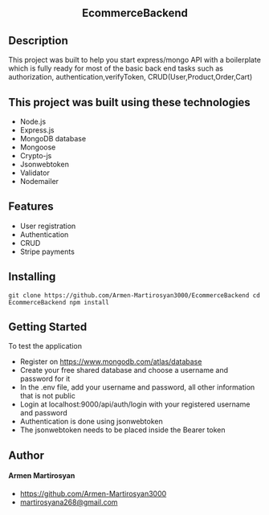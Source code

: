 
<div align="center">
<h2>EcommerceBackend</h2>
</div>

## Description

 This project was built to help you start express/mongo API with a boilerplate which is fully ready for most of the basic back end tasks such as authorization, authentication,verifyToken, CRUD(User,Product,Order,Cart)

## This project was built using these technologies

* Node.js
* Express.js
* MongoDB database
* Mongoose
* Crypto-js
* Jsonwebtoken
* Validator
* Nodemailer

## Features

* User registration
* Authentication
* CRUD
* Stripe payments

## Installing

 ``` git clone https://github.com/Armen-Martirosyan3000/EcommerceBackend cd EcommerceBackend npm install ```

## Getting Started
 To test the application

 * Register on https://www.mongodb.com/atlas/database
 * Create your free shared database and choose a username and password for it
 * In the .env file, add your username and password, all other information that is not public
 * Login at localhost:9000/api/auth/login with your registered username and password
 * Authentication is done using jsonwebtoken
 * The jsonwebtoken needs to be placed inside the Bearer token

## Author
<h4>Armen Martirosyan</h4>

- https://github.com/Armen-Martirosyan3000
- martirosyana268@gmail.com
